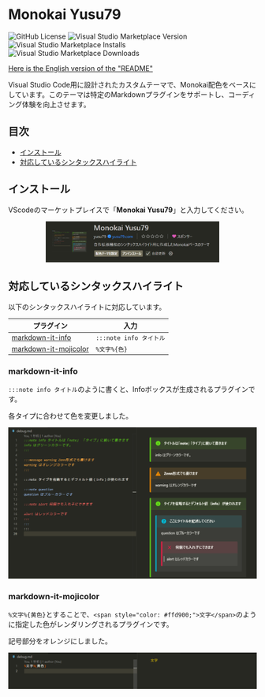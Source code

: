 # Monokai Yusu79
![GitHub License](https://img.shields.io/github/license/yusu79/vscode-monokai-yusu79)
![Visual Studio Marketplace Version](https://img.shields.io/visual-studio-marketplace/v/yusu79.vscode-monokai-yusu79)
![Visual Studio Marketplace Installs](https://img.shields.io/visual-studio-marketplace/i/yusu79.vscode-monokai-yusu79)
![Visual Studio Marketplace Downloads](https://img.shields.io/visual-studio-marketplace/d/yusu79.vscode-monokai-yusu79)


[Here is the English version of the "README"](https://github.com/yusu79/yusu79.vscode-monokai-yusu79/blob/main/README.en.md)


Visual Studio Code用に設計されたカスタムテーマで、Monokai配色をベースにしています。このテーマは特定のMarkdownプラグインをサポートし、コーディング体験を向上させます。



<!-- omit in toc -->
## 目次
- [インストール](#インストール)
- [対応しているシンタックスハイライト](#対応しているシンタックスハイライト)

## インストール
VScodeのマーケットプレイスで「**Monokai Yusu79**」と入力してください｡

<p align="center">
<img src="images/setup.png" width="70%"/>
</p>


## 対応しているシンタックスハイライト
以下のシンタックスハイライトに対応しています。

| プラグイン                                                                                   | 入力                       |
| -------------------------------------------------------------------------------------------- | -------------------------- |
| [markdown-it-info](https://www.npmjs.com/package/markdown-it-info)                 | `:::note info タイトル`               |
| [markdown-it-mojicolor](https://www.npmjs.com/package/markdown-it-mojicolor)                 | `%文字%{色}`               | 


### markdown-it-info

`:::note info タイトル`のように書くと、Infoボックスが生成されるプラグインです。

各タイプに合わせて色を変更しました。


![](./images/markdown-it-info.png)

### markdown-it-mojicolor

`%文字%{黄色}`とすることで、`<span style="color: #ffd900;">文字</span>`のように指定した色がレンダリングされるプラグインです。

記号部分をオレンジにしました。

![](./images/markdown-it-mojicolor.png)
